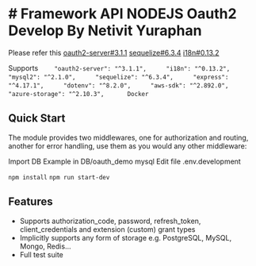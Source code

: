 # # Framework API NODEJS Oauth2 Develop By Netivit Yuraphan

Please refer this [oauth2-server#3.1.1](https://www.npmjs.com/package/oauth2-server)
[sequelize#6.3.4](https://sequelize.org/master/)
[i18n#0.13.2](https://www.npmjs.com/package/i18n)

Supports `    "oauth2-server": "^3.1.1",`
         `     "i18n": "^0.13.2",`
         `     "mysql2": "^2.1.0",`
         `     "sequelize": "^6.3.4",`
         `     "express": "^4.17.1",`
         `     "dotenv": "^8.2.0",`
         `     "aws-sdk": "^2.892.0",`
         `     "azure-storage": "^2.10.3",`
         `      Docker`
             
    
         
## Quick Start

The module provides two middlewares, one for authorization and routing, another for error handling, use them as you would any other middleware:

Import DB Example in DB/oauth_demo mysql 
Edit file .env.development

`npm install`
`npm run start-dev`

## Features

- Supports authorization_code, password, refresh_token, client_credentials and extension (custom) grant types
- Implicitly supports any form of storage e.g. PostgreSQL, MySQL, Mongo, Redis...
- Full test suite

